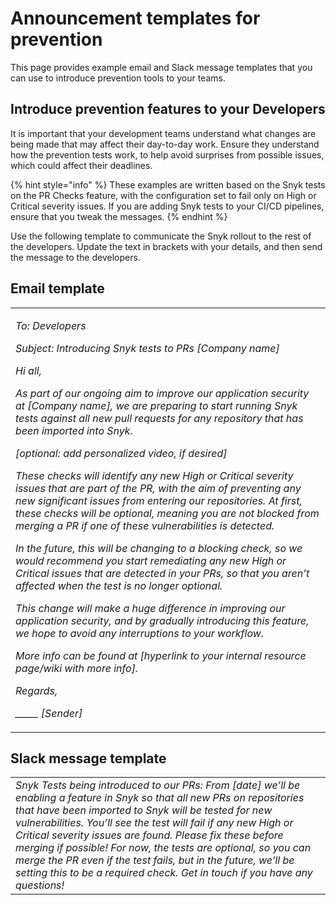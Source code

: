 # Announcement templates for prevention

This page provides example email and Slack message templates that you can use to introduce prevention tools to your teams.

## Introduce prevention features to your Developers

It is important that your development teams understand what changes are being made that may affect their day-to-day work. Ensure they understand how the prevention tests work, to help avoid surprises from possible issues, which could affect their deadlines.

{% hint style="info" %}
These examples are written based on the Snyk tests on the PR Checks feature, with the configuration set to fail only on High or Critical severity issues. If you are adding Snyk tests to your CI/CD pipelines, ensure that you tweak the messages.
{% endhint %}

Use the following template to communicate the Snyk rollout to the rest of the developers. Update the text in brackets with your details, and then send the message to the developers.

## Email template

|                                                                                                                                                                                                                                                                                                                                                                                                                                                                                                                                                                                                                                                                                                                                                                                                                                                                                                                                                                                                                                                                                                                                                                                                                                                                                                                                                                                   |
| --------------------------------------------------------------------------------------------------------------------------------------------------------------------------------------------------------------------------------------------------------------------------------------------------------------------------------------------------------------------------------------------------------------------------------------------------------------------------------------------------------------------------------------------------------------------------------------------------------------------------------------------------------------------------------------------------------------------------------------------------------------------------------------------------------------------------------------------------------------------------------------------------------------------------------------------------------------------------------------------------------------------------------------------------------------------------------------------------------------------------------------------------------------------------------------------------------------------------------------------------------------------------------------------------------------------------------------------------------------------------------- |
| <p><em>To: Developers</em></p><p><em>Subject: Introducing Snyk tests to PRs [Company name]</em></p><p><em>Hi all,</em></p><p><em>As part of our ongoing aim to improve our application security at [Company name], we are preparing to start running Snyk tests against all new pull requests for any repository that has been imported into Snyk.</em></p><p><em>[optional: add personalized video, if desired]</em></p><p><em>These checks will identify any new High or Critical severity issues that are part of the PR, with the aim of preventing any new significant issues from entering our repositories. At first, these checks will be optional, meaning you are not blocked from merging a PR if one of these vulnerabilities is detected.</em></p><p><em>In the future, this will be changing to a blocking check, so we would recommend you start remediating any new High or Critical issues that are detected in your PRs, so that you aren’t affected when the test is no longer optional.</em></p><p><em>This change will make a huge difference in improving our application security, and by gradually introducing this feature, we hope to avoid any interruptions to your workflow.</em></p><p><em>More info can be found at [hyperlink to your internal resource page/wiki with more info].</em></p><p><em>Regards,</em></p><p><em>_____ [Sender]</em></p> |

## Slack message template

|                                                                                                                                                                                                                                                                                                                                                                                                                                                                                                                                    |
| ---------------------------------------------------------------------------------------------------------------------------------------------------------------------------------------------------------------------------------------------------------------------------------------------------------------------------------------------------------------------------------------------------------------------------------------------------------------------------------------------------------------------------------- |
| _Snyk Tests being introduced to our PRs: From \[date] we’ll be enabling a feature in Snyk so that all new PRs on repositories that have been imported to Snyk will be tested for new vulnerabilities. You’ll see the test will fail if any new High or Critical severity issues are found. Please fix these before merging if possible! For now, the tests are optional, so you can merge the PR even if the test fails, but in the future, we’ll be setting this to be a required check. Get in touch if you have any questions!_ |

###

